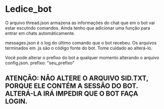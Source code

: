 # Ledice_bot

O arquivo thread.json armazena as informações do chat que em o bot vai estar escutndo comandos. Ainda tenho que adicionar uma função para entrar em chats automáticamente.

messages.json é o log do último comando que o bot recebeu.
Os arquivos terminados em .js são o código fonte do bot. Tome cuidado ao alterá-lo.

Você pode alterar o prefixo do bot a qualquer momento alterando o arquivo config.json.
prefixo: "seu_prefixo"
	
## ATENÇÃO: NÃO ALTERE O ARQUIVO SID.TXT, PORQUE ELE CONTÉM A SESSÃO DO BOT. ALTERÁ-LA IRÁ IMPEDIR QUE O BOT FAÇA LOGIN.
